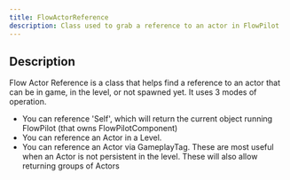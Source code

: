 ```yaml
---
title: FlowActorReference
description: Class used to grab a reference to an actor in FlowPilot
---
```


## Description

Flow Actor Reference is a class that helps find a reference to an actor that can be in game, in the level, or not spawned yet.
It uses 3 modes of operation.
- You can reference 'Self', which will return the current object running FlowPilot (that owns FlowPilotComponent)
- You can reference an Actor in a Level.
- You can reference an Actor via GameplayTag. These are most useful when an Actor is not persistent in the level. These will also allow returning groups of Actors